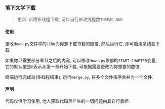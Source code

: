 ### 笔下文学下载

> 更新: 新增多线程下载, 可以自行修改线程数`THREAD_NUM`.

#### 使用

更改`down.py`文件中的`LINK`为你想下载书籍的链接, 然后运行它, 即可启用多线程下载.

如果你只需要部分章节之后的内容, 可以修改`down.py`顶部的`START_CHAPTER`变量, 它的默认值是`0`表示从第一章开始下载, 可根据需要更改为你想要的数值.

终端运行完成后(多线程结束), 运行`merge.py`, 将多个文件按序合并为一个文件.

#### 声明

代码仅供学习使用, 他人获取代码后产生的一切问题由其自行承担.
